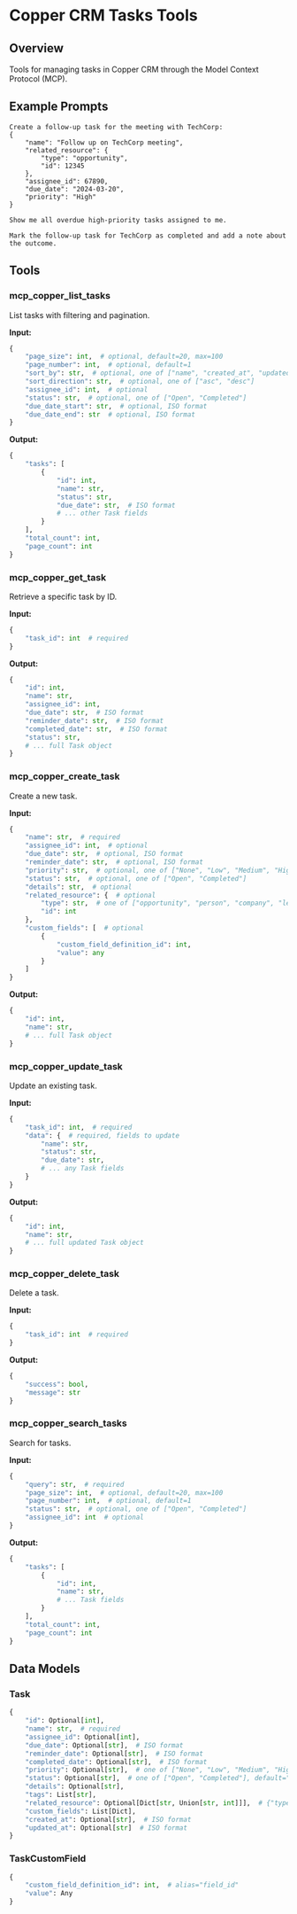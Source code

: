 # Copper CRM Tasks Tools

## Overview
Tools for managing tasks in Copper CRM through the Model Context Protocol (MCP).

## Example Prompts

```
Create a follow-up task for the meeting with TechCorp:
{
    "name": "Follow up on TechCorp meeting",
    "related_resource": {
        "type": "opportunity",
        "id": 12345
    },
    "assignee_id": 67890,
    "due_date": "2024-03-20",
    "priority": "High"
}
```

```
Show me all overdue high-priority tasks assigned to me.
```

```
Mark the follow-up task for TechCorp as completed and add a note about the outcome.
```

## Tools

### mcp_copper_list_tasks
List tasks with filtering and pagination.

**Input:**
```python
{
    "page_size": int,  # optional, default=20, max=100
    "page_number": int,  # optional, default=1
    "sort_by": str,  # optional, one of ["name", "created_at", "updated_at", "due_date"]
    "sort_direction": str,  # optional, one of ["asc", "desc"]
    "assignee_id": int,  # optional
    "status": str,  # optional, one of ["Open", "Completed"]
    "due_date_start": str,  # optional, ISO format
    "due_date_end": str  # optional, ISO format
}
```

**Output:**
```python
{
    "tasks": [
        {
            "id": int,
            "name": str,
            "status": str,
            "due_date": str,  # ISO format
            # ... other Task fields
        }
    ],
    "total_count": int,
    "page_count": int
}
```

### mcp_copper_get_task
Retrieve a specific task by ID.

**Input:**
```python
{
    "task_id": int  # required
}
```

**Output:**
```python
{
    "id": int,
    "name": str,
    "assignee_id": int,
    "due_date": str,  # ISO format
    "reminder_date": str,  # ISO format
    "completed_date": str,  # ISO format
    "status": str,
    # ... full Task object
}
```

### mcp_copper_create_task
Create a new task.

**Input:**
```python
{
    "name": str,  # required
    "assignee_id": int,  # optional
    "due_date": str,  # optional, ISO format
    "reminder_date": str,  # optional, ISO format
    "priority": str,  # optional, one of ["None", "Low", "Medium", "High"]
    "status": str,  # optional, one of ["Open", "Completed"]
    "details": str,  # optional
    "related_resource": {  # optional
        "type": str,  # one of ["opportunity", "person", "company", "lead"]
        "id": int
    },
    "custom_fields": [  # optional
        {
            "custom_field_definition_id": int,
            "value": any
        }
    ]
}
```

**Output:**
```python
{
    "id": int,
    "name": str,
    # ... full Task object
}
```

### mcp_copper_update_task
Update an existing task.

**Input:**
```python
{
    "task_id": int,  # required
    "data": {  # required, fields to update
        "name": str,
        "status": str,
        "due_date": str,
        # ... any Task fields
    }
}
```

**Output:**
```python
{
    "id": int,
    "name": str,
    # ... full updated Task object
}
```

### mcp_copper_delete_task
Delete a task.

**Input:**
```python
{
    "task_id": int  # required
}
```

**Output:**
```python
{
    "success": bool,
    "message": str
}
```

### mcp_copper_search_tasks
Search for tasks.

**Input:**
```python
{
    "query": str,  # required
    "page_size": int,  # optional, default=20, max=100
    "page_number": int,  # optional, default=1
    "status": str,  # optional, one of ["Open", "Completed"]
    "assignee_id": int  # optional
}
```

**Output:**
```python
{
    "tasks": [
        {
            "id": int,
            "name": str,
            # ... Task fields
        }
    ],
    "total_count": int,
    "page_count": int
}
```

## Data Models

### Task
```python
{
    "id": Optional[int],
    "name": str,  # required
    "assignee_id": Optional[int],
    "due_date": Optional[str],  # ISO format
    "reminder_date": Optional[str],  # ISO format
    "completed_date": Optional[str],  # ISO format
    "priority": Optional[str],  # one of ["None", "Low", "Medium", "High"]
    "status": Optional[str],  # one of ["Open", "Completed"], default="Open"
    "details": Optional[str],
    "tags": List[str],
    "related_resource": Optional[Dict[str, Union[str, int]]],  # {"type": str, "id": int}
    "custom_fields": List[Dict],
    "created_at": Optional[str],  # ISO format
    "updated_at": Optional[str]  # ISO format
}
```

### TaskCustomField
```python
{
    "custom_field_definition_id": int,  # alias="field_id"
    "value": Any
}
``` 